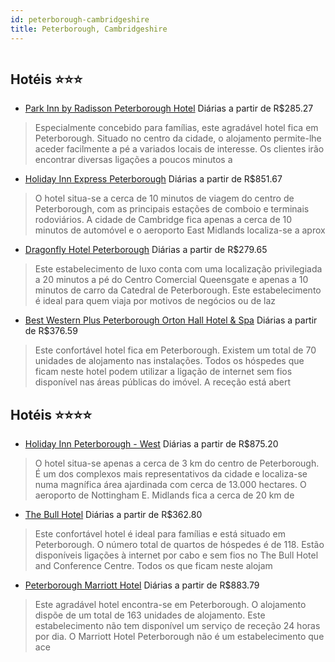 ```yaml
---
id: peterborough-cambridgeshire
title: Peterborough, Cambridgeshire
---
```


<center><img src="http://photos.hotelbeds.com/giata/15/156083/156083a_hb_a_043.jpg" alt="" /></center>


## Hotéis ⭐️⭐️⭐️

-    [Park Inn by Radisson Peterborough Hotel](https://www.hurb.com/aud/https://www.hurb.com/hoteis/peterborough/park-inn-by-radisson-peterborough-hotel-JNP-JP044072?cmp=18055) Diárias a partir de R$285.27
   > Especialmente concebido para famílias, este agradável hotel fica em Peterborough. Situado no centro da cidade, o alojamento permite-lhe aceder facilmente a pé a variados locais de interesse. Os clientes irão encontrar diversas ligações a poucos minutos a 
-    [Holiday Inn Express Peterborough](https://www.hurb.com/aud/https://www.hurb.com/hoteis/peterborough/holiday-inn-express-peterborough-JNP-JP284186?cmp=18055) Diárias a partir de R$851.67
   > O hotel situa-se a cerca de 10 minutos de viagem do centro de Peterborough, com as principais estações de comboio e terminais rodoviários. A cidade de Cambridge fica apenas a cerca de 10 minutos de automóvel e o aeroporto East Midlands localiza-se a aprox
-    [Dragonfly Hotel Peterborough](https://www.hurb.com/aud/https://www.hurb.com/hoteis/peterborough/dragonfly-hotel-peterborough-JNP-JP733380?cmp=18055) Diárias a partir de R$279.65
   > Este estabelecimento de luxo conta com uma localização privilegiada a 20 minutos a pé do Centro Comercial Queensgate e apenas a 10 minutos de carro da Catedral de Peterborough. Este estabelecimento é ideal para quem viaja por motivos de negócios ou de laz
-    [Best Western Plus Peterborough Orton Hall Hotel & Spa](https://www.hurb.com/aud/https://www.hurb.com/hoteis/peterborough/best-western-plus-peterborough-orton-hall-hotel-spa-JNP-JP044283?cmp=18055) Diárias a partir de R$376.59
   > Este confortável hotel fica em Peterborough. Existem um total de 70 unidades de alojamento nas instalações. Todos os hóspedes que ficam neste hotel podem utilizar a ligação de internet sem fios disponível nas áreas públicas do imóvel. A receção está abert

## Hotéis ⭐️⭐️⭐️⭐️

-    [Holiday Inn Peterborough - West](https://www.hurb.com/aud/https://www.hurb.com/hoteis/peterborough/holiday-inn-peterborough-west-JNP-JP044279?cmp=18055) Diárias a partir de R$875.20
   > O hotel situa-se apenas a cerca de 3 km do centro de Peterborough. É um dos complexos mais representativos da cidade e localiza-se numa magnífica área ajardinada com cerca de 13.000 hectares. O aeroporto de Nottingham E. Midlands fica a cerca de 20 km de 
-    [The Bull Hotel](https://www.hurb.com/aud/https://www.hurb.com/hoteis/peterborough/the-bull-hotel-JNP-JP447637?cmp=18055) Diárias a partir de R$362.80
   > Este confortável hotel é ideal para famílias e está situado em Peterborough. O número total de quartos de hóspedes é de 118. Estão disponíveis ligações à internet por cabo e sem fios no The Bull Hotel and Conference Centre. Todos os que ficam neste alojam
-    [Peterborough Marriott Hotel](https://www.hurb.com/aud/https://www.hurb.com/hoteis/peterborough/peterborough-marriott-hotel-JNP-JP082587?cmp=18055) Diárias a partir de R$883.79
   > Este agradável hotel encontra-se em Peterborough. O alojamento dispõe de um total de 163 unidades de alojamento. Este estabelecimento não tem disponível um serviço de receção 24 horas por dia. O Marriott Hotel Peterborough não é um estabelecimento que ace

